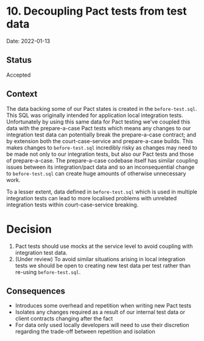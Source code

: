 # 10. Decoupling Pact tests from test data

Date: 2022-01-13

## Status

Accepted

## Context

The data backing some of our Pact states is created in the `before-test.sql`. This SQL was originally intended for application local integration tests. Unfortunately by using this same data for Pact testing we've coupled this data with the prepare-a-case Pact tests which means any changes to our integration test data can potentially break the prepare-a-case contract; and by extension both the court-case-service and prepare-a-case builds. This makes changes to `before-test.sql` incredibly risky as changes may need to be made not only to our integration tests, but also our Pact tests and those of prepare-a-case. The prepare-a-case codebase itself has similar coupling issues between its integration/pact data and so an inconsequential change to `before-test.sql` can create huge amounts of otherwise unnecessary work.

To a lesser extent, data defined in `before-test.sql` which is used in multiple integration tests can lead to more localised problems with unrelated integration tests within court-case-service breaking.

# Decision

1. Pact tests should use mocks at the service level to avoid coupling with integration test data. 
2. (Under review) To avoid similar situations arising in local integration tests we should be open to creating new test data per test rather than re-using `before-test.sql`.

## Consequences

- Introduces some overhead and repetition when writing new Pact tests
- Isolates any changes required as a result of our internal test data or client contracts changing after the fact
- For data only used locally developers will need to use their discretion regarding the trade-off between repetition and isolation
